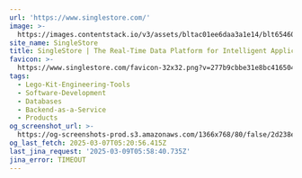 ```yaml
---
url: 'https://www.singlestore.com/'
image: >-
  https://images.contentstack.io/v3/assets/bltac01ee6daa3a1e14/blt65460a223657f85f/661047721952f027eefc0104/img_primary_opengraph_(1).png
site_name: SingleStore
title: SingleStore | The Real-Time Data Platform for Intelligent Applications
favicon: >-
  https://www.singlestore.com/favicon-32x32.png?v=277b9cbbe31e8bc416504cf3b902d430
tags:
  - Lego-Kit-Engineering-Tools
  - Software-Development
  - Databases
  - Backend-as-a-Service
  - Products
og_screenshot_url: >-
  https://og-screenshots-prod.s3.amazonaws.com/1366x768/80/false/2d238e31187dd06a0fbe1c477af1007f580d954c638cd97a64e11f4e2271d69b.jpeg
og_last_fetch: 2025-03-07T05:20:56.415Z
last_jina_request: '2025-03-09T05:58:40.735Z'
jina_error: TIMEOUT
---
```


